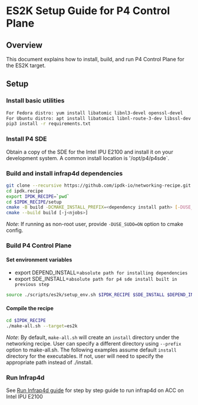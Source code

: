 # ES2K Setup Guide for P4 Control Plane

## Overview

This document explains how to install, build, and run P4 Control Plane
for the ES2K target.

## Setup

### Install basic utilities

```bash
For Fedora distro: yum install libatomic libnl3-devel openssl-devel
For Ubuntu distro: apt install libatomic1 libnl-route-3-dev libssl-dev
pip3 install -r requirements.txt
```

### Install P4 SDE

Obtain a copy of the SDE for the Intel IPU E2100 and install it on your
development system. A common install location is '/opt/p4/p4sde`.

### Build and install infrap4d dependencies

```bash
git clone --recursive https://github.com/ipdk-io/networking-recipe.git ipdk.recipe
cd ipdk.recipe
export IPDK_RECIPE=`pwd`
cd $IPDK_RECIPE/setup
cmake -B build -DCMAKE_INSTALL_PREFIX=<dependency install path> [-DUSE_SUDO=ON]
cmake --build build [-j<njobs>]
```

*Note*: If running as non-root user, provide `-DUSE_SUDO=ON` option to cmake
config.

### Build P4 Control Plane

#### Set environment variables

- export DEPEND_INSTALL=`absolute path for installing dependencies`
- export SDE_INSTALL=`absolute path for p4 sde install built in previous step`

```bash
source ./scripts/es2k/setup_env.sh $IPDK_RECIPE $SDE_INSTALL $DEPEND_INSTALL 
```

#### Compile the recipe

```bash
cd $IPDK_RECIPE
./make-all.sh --target=es2k
```

*Note*: By default, `make-all.sh` will create an `install` directory under the
networking recipe. User can specify a different directory using `--prefix`
option to make-all.sh. The following examples assume default `install`
directory for the executables. If not, user will need to specify the
appropriate path instead of ./install.

### Run Infrap4d

See [Run Infrap4d guide](https://github.com/ipdk-io/networking-recipe/blob/main/docs/guides/es2k/run-infrap4d.md) for step by step guide to run infrap4d on ACC on Intel IPU E2100
